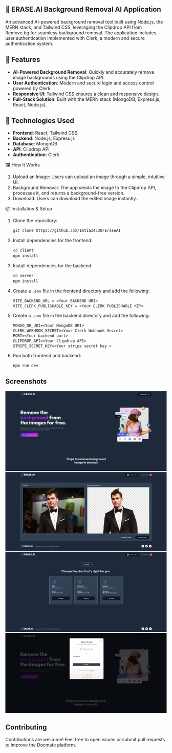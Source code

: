 ## 🌟 ERASE.AI Background Removal AI Application
An advanced AI-powered background removal tool built using Node.js, the MERN stack, and Tailwind CSS, leveraging the Clipdrop API from Remove.bg for seamless background removal. The application includes user authentication implemented with Clerk, a modern and secure authentication system.

## 🚀 Features  
- **AI-Powered Background Removal**: Quickly and accurately remove image backgrounds using the Clipdrop API.  
- **User Authentication**: Modern and secure login and access control powered by Clerk.  
- **Responsive UI**: Tailwind CSS ensures a clean and responsive design.  
- **Full-Stack Solution**: Built with the MERN stack (MongoDB, Express.js, React, Node.js).  

## 🔧 Technologies Used  
- **Frontend**: React, Tailwind CSS  
- **Backend**: Node.js, Express.js  
- **Database**: MongoDB  
- **API**: Clipdrop API  
- **Authentication**: Clerk  


🖼️ How It Works 
   1. Upload an Image: Users can upload an image through a simple, intuitive UI.
   2. Background Removal: The app sends the image to the Clipdrop API, processes it, and returns a background-free version.
   3. Download: Users can download the edited image instantly.

📦 Installation & Setup
1. Clone the repository:

   ```bash
   git clone https://github.com/Imtiaz4530/EraseAI
   ```

2. Install dependencies for the frontend:

   ```bash
   cd client
   npm install
   ```

3. Install dependencies for the backend:

   ```bash
   cd server
   npm install
   ```

4. Create a `.env` file in the frontend directory and add the following:

   ```
   VITE_BACKEND_URL = <Your BACKEND URI>
   VITE_CLERK_PUBLISHABLE_KEY = <Your CLERK PUBLISHABLE KEY>
   ```

5. Create a `.env` file in the backend directory and add the following:

   ```
   MONGO_DB_URI=<Your MongoDB URI>
   CLERK_WEBHOOK_SECRET=<Your Clerk Webhook Secret>
   PORT=<Your backend port>
   CLIPDROP_API=<Your Clipdrop API>
   STRIPE_SECRET_KEY=<Your stripe secret key >
   ```

6. Run both frontend and backend:
   ```bash
   npm run dev
   ```

## Screenshots
![HOME PAGE](./client/src/assets/HomeErase.png)
![RESULT PAGE](./client/src/assets/ResultErase.png)
![PURCHASE PAGE](./client/src/assets/PurchaseErase.png)
![LOGIN PAGE](./client/src/assets/LoginErase.png)

## Contributing

Contributions are welcome! Feel free to open issues or submit pull requests to improve the Docmate platform.
